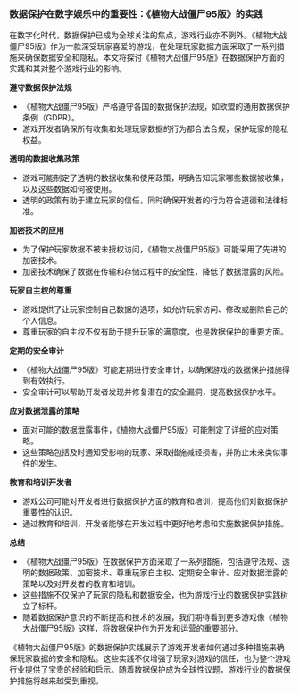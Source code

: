 ### 数据保护在数字娱乐中的重要性：《植物大战僵尸95版》的实践

在数字化时代，数据保护已成为全球关注的焦点，游戏行业亦不例外。《植物大战僵尸95版》作为一款深受玩家喜爱的游戏，在处理玩家数据方面采取了一系列措施来确保数据安全和隐私。本文将探讨《植物大战僵尸95版》在数据保护方面的实践和其对整个游戏行业的影响。

**遵守数据保护法规**
- 《植物大战僵尸95版》严格遵守各国的数据保护法规，如欧盟的通用数据保护条例（GDPR）。
- 游戏开发者确保所有收集和处理玩家数据的行为都合法合规，保护玩家的隐私权益。

**透明的数据收集政策**
- 游戏可能制定了透明的数据收集和使用政策，明确告知玩家哪些数据被收集，以及这些数据如何被使用。
- 透明的政策有助于建立玩家的信任，同时确保开发者的行为符合道德和法律标准。

**加密技术的应用**
- 为了保护玩家数据不被未授权访问，《植物大战僵尸95版》可能采用了先进的加密技术。
- 加密技术确保了数据在传输和存储过程中的安全性，降低了数据泄露的风险。

**玩家自主权的尊重**
- 游戏提供了让玩家控制自己数据的选项，如允许玩家访问、修改或删除自己的个人信息。
- 尊重玩家的自主权不仅有助于提升玩家的满意度，也是数据保护的重要方面。

**定期的安全审计**
- 《植物大战僵尸95版》可能定期进行安全审计，以确保游戏的数据保护措施得到有效执行。
- 安全审计可以帮助开发者发现并修复潜在的安全漏洞，提高数据保护水平。

**应对数据泄露的策略**
- 面对可能的数据泄露事件，《植物大战僵尸95版》可能制定了详细的应对策略。
- 这些策略包括及时通知受影响的玩家、采取措施减轻损害，并防止未来类似事件的发生。

**教育和培训开发者**
- 游戏公司可能对开发者进行数据保护方面的教育和培训，提高他们对数据保护重要性的认识。
- 通过教育和培训，开发者能够在开发过程中更好地考虑和实施数据保护措施。

**总结**
- 《植物大战僵尸95版》在数据保护方面采取了一系列措施，包括遵守法规、透明的数据政策、加密技术、尊重玩家自主权、定期安全审计、应对数据泄露的策略以及对开发者的教育和培训。
- 这些措施不仅保护了玩家的隐私和数据安全，也为游戏行业的数据保护实践树立了标杆。
- 随着数据保护意识的不断提高和技术的发展，我们期待看到更多游戏像《植物大战僵尸95版》这样，将数据保护作为开发和运营的重要部分。

《植物大战僵尸95版》的数据保护实践展示了游戏开发者如何通过多种措施来确保玩家数据的安全和隐私。这些实践不仅增强了玩家对游戏的信任，也为整个游戏行业提供了宝贵的经验和启示。随着数据保护成为全球性议题，游戏行业的数据保护措施将越来越受到重视。